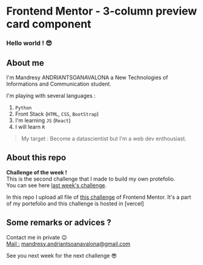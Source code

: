 # Frontend Mentor - 3-column preview card component

<h3>Hello world ! 😎 </h3>

## About me
I'm Mandresy ANDRIANTSOANAVALONA a New Technologies of Informations and Communication student.

I'm playing with several languages :

1. `Python`
2. Front Stack (`HTML`, `CSS`, `BootStrap`)
3. I'm learning `JS` (`React`)
4. I will learn `R`
>My target : Become a datascientist but I'm a web dev enthousiast. 

## About this repo 
<b>Challenge of the week !</b><br>
This is the second challenge that I made to build my own protefolio. <br> You can see here [last week's challenge](https://github.com/mandresyandri/stats-preview-card-component).<br>

In this repo I upload all file of [this challenge](https://www.frontendmentor.io/challenges/3column-preview-card-component-pH92eAR2-) of Frontend Mentor.
It's a part of my portefolio and this challenge is hosted in [vercel]


## Some remarks or advices ?
Contact me in private 😉 <br>
<u>Mail :</u> [mandresy.andriantsoanavalona@gmail.com](mailto:mandresy.andriantsoanavalona@gmail.com)<br>

See you next week for the next challenge 😎